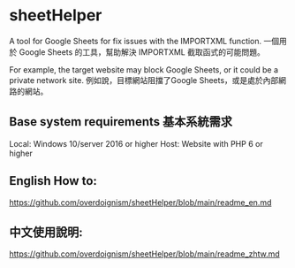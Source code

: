 # sheetHelper
A tool for Google Sheets for fix issues with the IMPORTXML function.
一個用於 Google Sheets 的工具，幫助解決 IMPORTXML 截取函式的可能問題。

For example, the target website may block Google Sheets, or it could be a private network site.
例如說，目標網站阻擋了Google Sheets，或是處於內部網路的網站。

## Base system requirements 基本系統需求
Local: Windows 10/server 2016 or higher
Host: Website with PHP 6 or higher

## English How to:
https://github.com/overdoignism/sheetHelper/blob/main/readme_en.md

## 中文使用說明:
https://github.com/overdoignism/sheetHelper/blob/main/readme_zhtw.md
